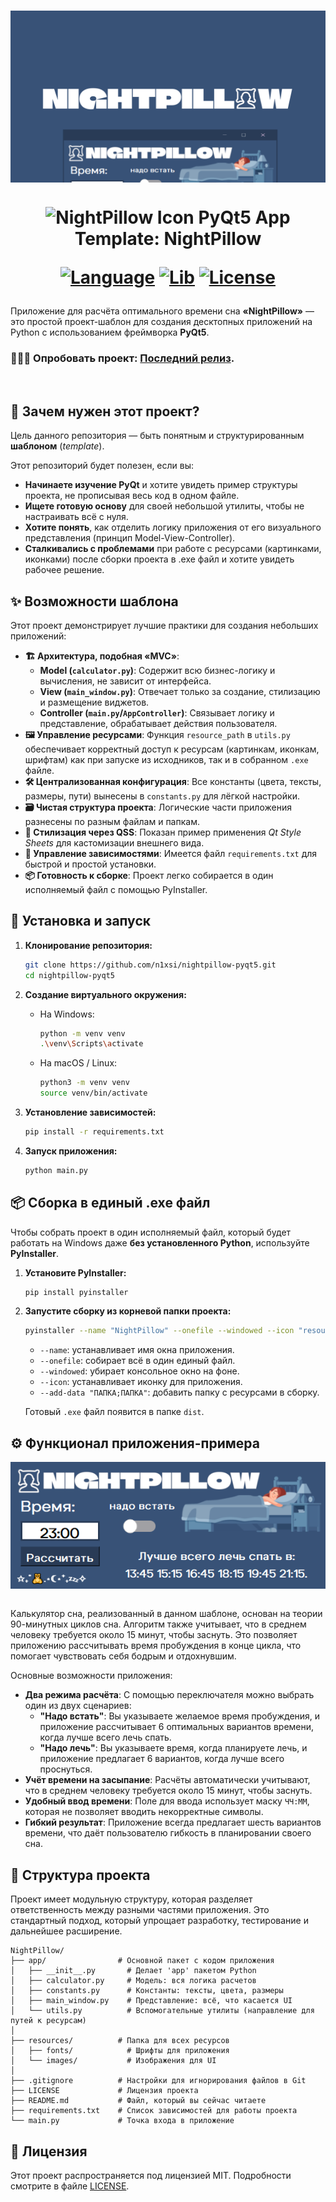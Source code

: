 <h1 align="center">
  <img src="resources/images/preview.png" align="top" alt="NightPillow Preview">
</h1>

<h1 align="center">
  <img src="resources/images/logo.ico" width="44" align="top" alt="NightPillow Icon">
  PyQt5 App Template: NightPillow

    
  [![Language](https://custom-icon-badges.demolab.com/badge/Python%203.10+-293b56?logo=pythonn)](#)
  [![Lib](https://custom-icon-badges.demolab.com/badge/PyQt5%205.15+-293b56?logo=pyqt)](#)
  [![License](https://custom-icon-badges.demolab.com/badge/License%20MIT-293b56?logo=law)](LICENSE)
  
</h1>

Приложение для расчёта оптимального времени сна **«NightPillow»** — это простой проект-шаблон для создания десктопных приложений на Python с использованием фреймворка **PyQt5**.

<h3>
  
  👩🏻‍🔬 Опробовать проект: [Последний релиз](https://github.com/n1xsi/nightpillow-pyqt5/releases/latest).

</h3>

<br>

## 🎯 Зачем нужен этот проект?

Цель данного репозитория — быть понятным и структурированным **шаблоном** (*template*).

Этот репозиторий будет полезен, если вы:
*   **Начинаете изучение PyQt** и хотите увидеть пример структуры проекта, не прописывая весь код в одном файле.
*   **Ищете готовую основу** для своей небольшой утилиты, чтобы не настраивать всё с нуля.
*   **Хотите понять**, как отделить логику приложения от его визуального представления (принцип Model-View-Controller).
*   **Сталкивались с проблемами** при работе с ресурсами (картинками, иконками) после сборки проекта в .exe файл и хотите увидеть рабочее решение.

## ✨ Возможности шаблона

Этот проект демонстрирует лучшие практики для создания небольших приложений:

*   **🏗️ Архитектура, подобная «MVC»**:
    *   **Model (`calculator.py`)**: Содержит всю бизнес-логику и вычисления, не зависит от интерфейса.
    *   **View (`main_window.py`)**: Отвечает только за создание, стилизацию и размещение виджетов.
    *   **Controller (`main.py`/`AppController`)**: Связывает логику и представление, обрабатывает действия пользователя.
*   **🖼️ Управление ресурсами**: Функция `resource_path` в `utils.py` обеспечивает корректный доступ к ресурсам (картинкам, иконкам, шрифтам) как при запуске из исходников, так и в собранном `.exe` файле.
*   **🛠️ Централизованная конфигурация**: Все константы (цвета, тексты, размеры, пути) вынесены в `constants.py` для лёгкой настройки.
*   **🗃️ Чистая структура проекта**: Логические части приложения разнесены по разным файлам и папкам.
*   **🧩 Стилизация через QSS**: Показан пример применения *Qt Style Sheets* для кастомизации внешнего вида.
*   **📝 Управление зависимостями**: Имеется файл `requirements.txt` для быстрой и простой установки.
*   **📦 Готовность к сборке**: Проект легко собирается в один исполняемый файл с помощью PyInstaller.

## 🚀 Установка и запуск

1.  **Клонирование репозитория:**
    ```bash
    git clone https://github.com/n1xsi/nightpillow-pyqt5.git
    cd nightpillow-pyqt5
    ```

2.  **Создание виртуального окружения:**
    *   На Windows:
        ```bash
        python -m venv venv
        .\venv\Scripts\activate
        ```
    *   На macOS / Linux:
        ```bash
        python3 -m venv venv
        source venv/bin/activate
        ```

3.  **Установление зависимостей:**
    ```bash
    pip install -r requirements.txt
    ```

4.  **Запуск приложения:**
    ```bash
    python main.py
    ```

## 📦 Сборка в единый .exe файл
Чтобы собрать проект в один исполняемый файл, который будет работать на Windows даже **без установленного Python**, используйте **PyInstaller**.

1.  **Установите PyInstaller:**
    ```bash
    pip install pyinstaller
    ```

2.  **Запустите сборку из корневой папки проекта:**
    ```bash
    pyinstaller --name "NightPillow" --onefile --windowed --icon "resources/images/logo.ico" --add-data "app;app" --add-data "resources;resources"  "main.py"
    ```
    *   `--name`: устанавливает имя окна приложения.
    *   `--onefile`: собирает всё в один единый файл.
    *   `--windowed`: убирает консольное окно на фоне.
    *   `--icon`: устанавливает иконку для приложения.
    *   `--add-data "ПАПКА;ПАПКА"`: добавить папку с ресурсами в сборку.

    Готовый `.exe` файл появится в папке `dist`.

## ⚙️ Функционал приложения-примера

<div align="center">
  <img src="resources/images/menu.png" align="top" alt="NightPillow Menu">
</div>

<br>

Калькулятор сна, реализованный в данном шаблоне, основан на теории 90-минутных циклов сна. Алгоритм также учитывает, что в среднем человеку требуется около 15 минут, чтобы заснуть. Это позволяет приложению рассчитывать время пробуждения в конце цикла, что помогает чувствовать себя бодрым и отдохнувшим.

Основные возможности приложения:

*   **Два режима расчёта**: С помощью переключателя можно выбрать один из двух сценариев:
    *   **"Надо встать"**: Вы указываете желаемое время пробуждения, и приложение рассчитывает 6 оптимальных вариантов времени, когда лучше всего лечь спать.
    *   **"Надо лечь"**: Вы указываете время, когда планируете лечь, и приложение предлагает 6 вариантов, когда лучше всего проснуться.
*   **Учёт времени на засыпание**: Расчёты автоматически учитывают, что в среднем человеку требуется около 15 минут, чтобы заснуть.
*   **Удобный ввод времени**: Поле для ввода использует маску `ЧЧ:ММ`, которая не позволяет вводить некорректные символы.
*   **Гибкий результат**: Приложение всегда предлагает шесть вариантов времени, что даёт пользователю гибкость в планировании своего сна.

## 📂 Структура проекта

Проект имеет модульную структуру, которая разделяет ответственность между разными частями приложения. Это стандартный подход, который упрощает разработку, тестирование и дальнейшее расширение.

```
NightPillow/
├── app/                # Основной пакет с кодом приложения
│   ├── __init__.py       # Делает 'app' пакетом Python
│   ├── calculator.py     # Модель: вся логика расчетов
│   ├── constants.py      # Константы: тексты, цвета, размеры
│   ├── main_window.py    # Представление: всё, что касается UI
│   └── utils.py          # Вспомогательные утилиты (направление для путей к ресурсам)
│
├── resources/          # Папка для всех ресурсов
│   ├── fonts/            # Шрифты для приложения
│   └── images/           # Изображения для UI
│
├── .gitignore          # Настройки для игнорирования файлов в Git
├── LICENSE             # Лицензия проекта
├── README.md           # Файл, который вы сейчас читаете
├── requirements.txt    # Список зависимостей для работы проекта
└── main.py             # Точка входа в приложение
```

## 📄 Лицензия

Этот проект распространяется под лицензией MIT. Подробности смотрите в файле [LICENSE](LICENSE).
